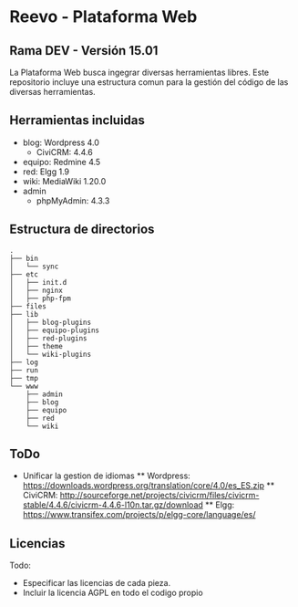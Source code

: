 # Reevo - Plataforma Web
## Rama DEV -  Versión 15.01

La Plataforma Web busca ingegrar diversas herramientas libres. Este repositorio incluye una estructura comun para la gestión del código de las diversas herramientas.

## Herramientas incluidas

* blog: Wordpress 4.0
	* CiviCRM: 4.4.6
* equipo: Redmine 4.5
* red: Elgg 1.9
* wiki: MediaWiki 1.20.0
* admin
	* phpMyAdmin: 4.3.3


## Estructura de directorios

```
.
├── bin
│   └── sync
├── etc
│   ├── init.d
│   ├── nginx
│   ├── php-fpm
├── files
├── lib
│   ├── blog-plugins
│   ├── equipo-plugins
│   ├── red-plugins
│   ├── theme
│   └── wiki-plugins
├── log
├── run
├── tmp
└── www
    ├── admin
    ├── blog
    ├── equipo
    ├── red
    └── wiki
```


## ToDo

* Unificar la gestion de idiomas
** Wordpress: https://downloads.wordpress.org/translation/core/4.0/es_ES.zip
** CiviCRM: http://sourceforge.net/projects/civicrm/files/civicrm-stable/4.4.6/civicrm-4.4.6-l10n.tar.gz/download
** Elgg: https://www.transifex.com/projects/p/elgg-core/language/es/

## Licencias

Todo:

* Especificar las licencias de cada pieza.
* Incluir la licencia AGPL en todo el codigo propio
